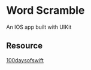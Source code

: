 # Word Scramble 

An IOS app built with UIKit 

## Resource 
[100daysofswift](https://www.hackingwithswift.com/100/27)
